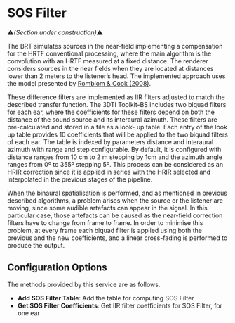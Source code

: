 # SOS Filter
:warning:*(Section under construction)*:warning:

The BRT simulates sources in the near-field implementing a compensation for the HRTF conventional processing, where the main algorithm is the convolution with an HRTF measured at a fixed distance. The renderer considers sources in the near fields when they are located at distances lower than 2 meters to the listener’s head. The implemented approach uses the model presented by <a href="https://www.researchgate.net/publication/280979094_Partitioned_convolution_algorithms_for_real-time_auralization" target="_blank">Romblom & Cook (2008)</a>. 

These difference filters are implemented as IIR filters adjusted to match the described transfer function. The 3DTI Toolkit-BS includes two biquad filters for each ear, where the coefficients for these filters depend on both the distance of the sound source and its interaural azimuth. These filters are pre-calculated and stored in a file as a look- up table. Each entry of the look up table provides 10 coefficients that will be applied to the two biquad filters of each ear. The table is indexed by parameters distance and interaural azimuth with range and step configurable. By default, it is configured with distance ranges from 10 cm to 2 m stepping by 1cm and the azimuth angle ranges from 0º to 355º stepping 5º. 
This process can be considered as an HRIR correction since it is applied in series with the HRIR selected and interpolated in the previous stages of the pipeline. 

When the binaural spatialisation is performed, and as mentioned in previous described algorithms, a problem arises when the source or the listener are moving, since some audible artefacts can appear in the signal. In this particular case, those artefacts can be caused as the near-field correction filters have to change from frame to frame. In order to minimise this problem, at every frame each biquad filter is applied using both the previous and the new coefficients, and a linear cross-fading is performed to produce the output.

## Configuration Options

The methods provided by this service are as follows.

- **Add SOS Filter Table**: Add the table for computing SOS Filter
- **Get SOS Filter Coefficients**: Get IIR filter coefficients for SOS Filter, for one ear
